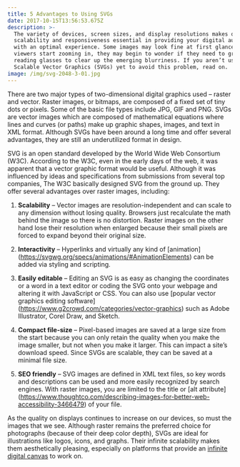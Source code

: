 ```yaml
---
title: 5 Advantages to Using SVGs
date: 2017-10-15T13:56:53.675Z
description: >-
  The variety of devices, screen sizes, and display resolutions makes quality
  scalability and responsiveness essential in providing your digital audience
  with an optimal experience. Some images may look fine at first glance, but as
  viewers start zooming in, they may begin to wonder if they need to grab their
  reading glasses to clear up the emerging blurriness. If you aren’t using
  Scalable Vector Graphics (SVGs) yet to avoid this problem, read on.
image: /img/svg-2048-3-01.jpg
---
```

There are two major types of two-dimensional digital graphics used – raster and vector. Raster images, or bitmaps, are composed of a fixed set of tiny dots or pixels. Some of the basic file types include JPG, GIF and PNG. SVGs are vector images which are composed of mathematical equations where lines and curves (or paths) make up graphic shapes, images, and text in XML format. Although SVGs have been around a long time and offer several advantages, they are still an underutilized format in design.

SVG is an open standard developed by the World Wide Web Consortium (W3C). According to the W3C, even in the early days of the web, it was apparent that a vector graphic format would be useful. Although it was influenced by ideas and specifications from submissions from several top companies, The W3C basically designed SVG from the ground up. They offer several advantages over raster images, including:

1. **Scalability** – Vector images are resolution-independent and can scale to any dimension without losing quality. Browsers just recalculate the math behind the image so there is no distortion. Raster images on the other hand lose their resolution when enlarged because their small pixels are forced to expand beyond their original size.

1. **Interactivity** – Hyperlinks and virtually any kind of [animation] (https://svgwg.org/specs/animations/#AnimationElements) can be added via styling and scripting.

2. **Easily editable** – Editing an SVG is as easy as changing the coordinates or a word in a text editor or coding the SVG onto your webpage and altering it with JavaScript or CSS. You can also use [popular vector graphics editing software] (https://www.g2crowd.com/categories/vector-graphics) such as Adobe Illustrator, Corel Draw, and Sketch.

3. **Compact file-size** – Pixel-based images are saved at a large size from the start because you can only retain the quality when you make the image smaller, but not when you make it larger. This can impact a site’s download speed. Since SVGs are scalable, they can be saved at a minimal file size.

4. **SEO friendly** – SVG images are defined in XML text files, so key words and descriptions can be used and more easily recognized by search engines. With raster images, you are limited to the title or [alt attribute] (https://www.thoughtco.com/describing-images-for-better-web-accessibility-3466479) of your file.

As the quality on displays continues to increase on our devices, so must the images that we see. Although raster remains the preferred choice for photographs \(because of their deep color depth\), SVGs are ideal for illustrations like logos, icons, and graphs. Their infinite scalability makes them aesthetically pleasing, especially on platforms that provide an [infinite digital canvas](https://explaineverything.com/whats-new-explain-everything-4-1-ios/) to work on.



